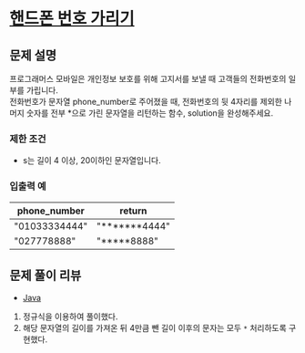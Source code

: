 # [핸드폰 번호 가리기](https://programmers.co.kr/learn/courses/30/lessons/12948)

## 문제 설명
프로그래머스 모바일은 개인정보 보호를 위해 고지서를 보낼 때 고객들의 전화번호의 일부를 가립니다.  
전화번호가 문자열 phone_number로 주어졌을 때, 전화번호의 뒷 4자리를 제외한 나머지 숫자를 전부 *으로 가린 문자열을 리턴하는 함수, solution을 완성해주세요.

### 제한 조건
- s는 길이 4 이상, 20이하인 문자열입니다.

### 입출력 예
|phone_number|return|
|---|---|
|"01033334444"|"*******4444"|
|"027778888"|"*****8888"|

## 문제 풀이 리뷰
- [Java](./solution.java)
1. 정규식을 이용하여 풀이했다.
2. 해당 문자열의 길이를 가져온 뒤 4만큼 뺀 길이 이후의 문자는 모두 `*` 처리하도록 구현했다.